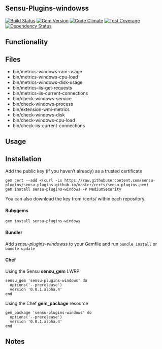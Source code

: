 ## Sensu-Plugins-windowss

[![Build Status](https://travis-ci.org/sensu-plugins/sensu-plugins-windowss.svg?branch=master)](https://travis-ci.org/sensu-plugins/sensu-plugins-windowss)
[![Gem Version](https://badge.fury.io/rb/sensu-plugins-windowss.svg)](http://badge.fury.io/rb/sensu-plugins-windowss)
[![Code Climate](https://codeclimate.com/github/sensu-plugins/sensu-plugins-windowss/badges/gpa.svg)](https://codeclimate.com/github/sensu-plugins/sensu-plugins-windowss)
[![Test Coverage](https://codeclimate.com/github/sensu-plugins/sensu-plugins-windowss/badges/coverage.svg)](https://codeclimate.com/github/sensu-plugins/sensu-plugins-windowss)
[![Dependency Status](https://gemnasium.com/sensu-plugins/sensu-plugins-windowss.svg)](https://gemnasium.com/sensu-plugins/sensu-plugins-windowss)

## Functionality

## Files
 * bin/metrics-windows-ram-usage
 * bin/metrics-windows-cpu-load
 * bin/metrics-windows-disk-usage
 * bin/metrics-iis-get-requests
 * bin/metrics-iis-current-connections
 * bin/check-windows-service
 * bin/check-windows-process
 * bin/extension-wmi-metrics
 * bin/check-windows-disk
 * bin/check-windows-cpu-load
 * bin/check-iis-current-connections

## Usage

## Installation

Add the public key (if you haven’t already) as a trusted certificate

```
gem cert --add <(curl -Ls https://raw.githubusercontent.com/sensu-plugins/sensu-plugins.github.io/master/certs/sensu-plugins.pem)
gem install sensu-plugins-windows -P MediumSecurity
```

You can also download the key from /certs/ within each repository.

#### Rubygems

`gem install sensu-plugins-windows`

#### Bundler

Add *sensu-plugins-windowss* to your Gemfile and run `bundle install` or `bundle update`

#### Chef

Using the Sensu **sensu_gem** LWRP
```
sensu_gem 'sensu-plugins-windows' do
  options('--prerelease')
  version '0.0.1.alpha.4'
end
```

Using the Chef **gem_package** resource
```
gem_package 'sensu-plugins-windows' do
  options('--prerelease')
  version '0.0.1.alpha.4'
end
```

## Notes
